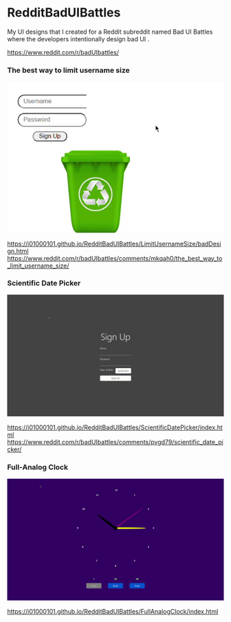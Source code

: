 # RedditBadUIBattles
My UI designs that I created for a Reddit subreddit named Bad UI Battles where the developers intentionally design bad UI .

https://www.reddit.com/r/badUIbattles/

### The best way to limit username size

![](./LimitUsernameSize/limitUsernameSize.gif)

https://i01000101.github.io/RedditBadUIBattles/LimitUsernameSize/badDesign.html
https://www.reddit.com/r/badUIbattles/comments/mkqah0/the_best_way_to_limit_username_size/

### Scientific Date Picker

![](./ScientificDatePicker/datePicker.gif)

https://i01000101.github.io/RedditBadUIBattles/ScientificDatePicker/index.html
https://www.reddit.com/r/badUIbattles/comments/pvgd79/scientific_date_picker/

### Full-Analog Clock

![](./FullAnalogClock/fullAnalogClock.gif)

https://i01000101.github.io/RedditBadUIBattles/FullAnalogClock/index.html
